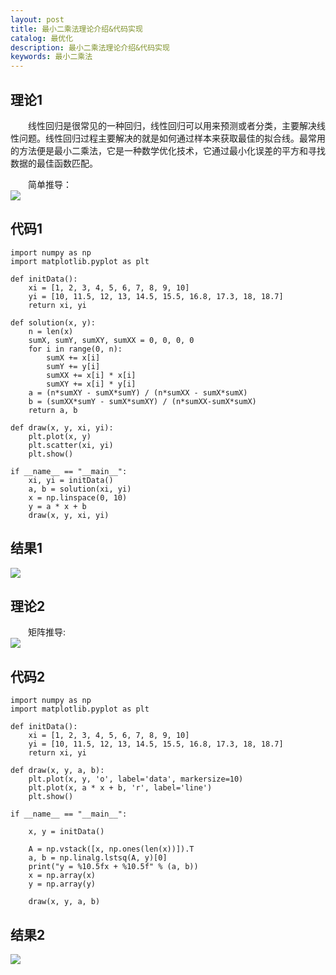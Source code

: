 ```yaml
---
layout: post
title: 最小二乘法理论介绍&代码实现
catalog: 最优化
description: 最小二乘法理论介绍&代码实现
keywords: 最小二乘法
---
```


## 理论1
&emsp;&emsp;线性回归是很常见的一种回归，线性回归可以用来预测或者分类，主要解决线性问题。线性回归过程主要解决的就是如何通过样本来获取最佳的拟合线。最常用的方法便是最小二乘法，它是一种数学优化技术，它通过最小化误差的平方和寻找数据的最佳函数匹配。  

&emsp;&emsp;简单推导：  
![](http://ww1.sinaimg.cn/large/005L0VzSgy1frfpc9sybdj30ku112mzm.jpg)

## 代码1
```
import numpy as np
import matplotlib.pyplot as plt

def initData():
    xi = [1, 2, 3, 4, 5, 6, 7, 8, 9, 10]
    yi = [10, 11.5, 12, 13, 14.5, 15.5, 16.8, 17.3, 18, 18.7]
    return xi, yi

def solution(x, y):
    n = len(x)
    sumX, sumY, sumXY, sumXX = 0, 0, 0, 0
    for i in range(0, n):
        sumX += x[i]
        sumY += y[i]
        sumXX += x[i] * x[i]
        sumXY += x[i] * y[i]
    a = (n*sumXY - sumX*sumY) / (n*sumXX - sumX*sumX)
    b = (sumXX*sumY - sumX*sumXY) / (n*sumXX-sumX*sumX)
    return a, b

def draw(x, y, xi, yi):
    plt.plot(x, y)
    plt.scatter(xi, yi)
    plt.show()

if __name__ == "__main__":
    xi, yi = initData()
    a, b = solution(xi, yi)
    x = np.linspace(0, 10)
    y = a * x + b
    draw(x, y, xi, yi)
```

## 结果1
![](http://ww1.sinaimg.cn/large/005L0VzSgy1frfpdtd56dj30hu0djdfn.jpg)

## 理论2
&emsp;&emsp;矩阵推导:  
![](http://ww1.sinaimg.cn/large/005L0VzSgy1frfptn2yapj30ku1120v4.jpg)  

## 代码2
```
import numpy as np
import matplotlib.pyplot as plt

def initData():
    xi = [1, 2, 3, 4, 5, 6, 7, 8, 9, 10]
    yi = [10, 11.5, 12, 13, 14.5, 15.5, 16.8, 17.3, 18, 18.7]
    return xi, yi

def draw(x, y, a, b):
    plt.plot(x, y, 'o', label='data', markersize=10)
    plt.plot(x, a * x + b, 'r', label='line')
    plt.show()

if __name__ == "__main__":

    x, y = initData()

    A = np.vstack([x, np.ones(len(x))]).T
    a, b = np.linalg.lstsq(A, y)[0]
    print("y = %10.5fx + %10.5f" % (a, b))
    x = np.array(x)
    y = np.array(y)

    draw(x, y, a, b)
```

## 结果2
![](http://ww1.sinaimg.cn/large/005L0VzSgy1frfpuikuvmj30hw0deweb.jpg)
